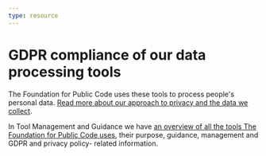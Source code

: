 ```yaml
---
type: resource
---
```


# GDPR compliance of our data processing tools

The Foundation for Public Code uses these tools to process people's personal data. [Read more about our approach to privacy and the data we collect](privacy.md).

In Tool Management and Guidance we have [an overview of all the tools The Foundation for Public Code uses](tool-management.md), their purpose, guidance, management and GDPR and privacy policy- related information.
